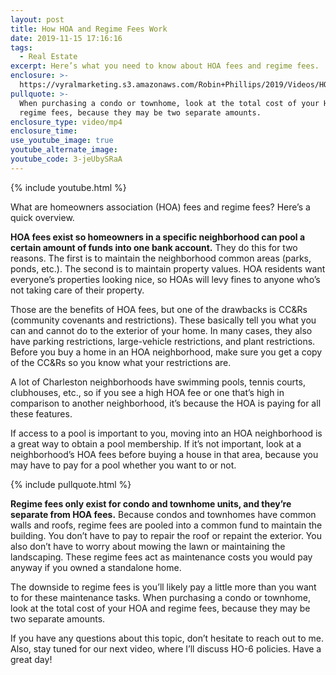 ```yaml
---
layout: post
title: How HOA and Regime Fees Work
date: 2019-11-15 17:16:16
tags:
  - Real Estate
excerpt: Here’s what you need to know about HOA fees and regime fees.
enclosure: >-
  https://vyralmarketing.s3.amazonaws.com/Robin+Phillips/2019/Videos/HOA+and+Regime+Fees.mp4
pullquote: >-
  When purchasing a condo or townhome, look at the total cost of your HOA and
  regime fees, because they may be two separate amounts.
enclosure_type: video/mp4
enclosure_time:
use_youtube_image: true
youtube_alternate_image:
youtube_code: 3-jeUbySRaA
---
```


{% include youtube.html %}

What are homeowners association (HOA) fees and regime fees? Here’s a quick overview.&nbsp;

**HOA fees exist so homeowners in a specific neighborhood can pool a certain amount of funds into one bank account.** They do this for two reasons. The first is to maintain the neighborhood common areas (parks, ponds, etc.). The second is to maintain property values. HOA residents want everyone’s properties looking nice, so HOAs will levy fines to anyone who’s not taking care of their property.&nbsp;

Those are the benefits of HOA fees, but one of the drawbacks is CC&Rs (community covenants and restrictions). These basically tell you what you can and cannot do to the exterior of your home. In many cases, they also have parking restrictions, large-vehicle restrictions, and plant restrictions. Before you buy a home in an HOA neighborhood, make sure you get a copy of the CC&Rs so you know what your restrictions are.&nbsp;

A lot of Charleston neighborhoods have swimming pools, tennis courts, clubhouses, etc., so if you see a high HOA fee or one that’s high in comparison to another neighborhood, it’s because the HOA is paying for all these features.&nbsp;

If access to a pool is important to you, moving into an HOA neighborhood is a great way to obtain a pool membership. If it’s not important, look at a neighborhood’s HOA fees before buying a house in that area, because you may have to pay for a pool whether you want to or not.&nbsp;

{% include pullquote.html %}

**Regime fees only exist for condo and townhome units, and they’re separate from HOA fees.** Because condos and townhomes have common walls and roofs, regime fees are pooled into a common fund to maintain the building. You don’t have to pay to repair the roof or repaint the exterior. You also don’t have to worry about mowing the lawn or maintaining the landscaping. These regime fees act as maintenance costs you would pay anyway if you owned a standalone home.&nbsp;

The downside to regime fees is you’ll likely pay a little more than you want to for these maintenance tasks. When purchasing a condo or townhome, look at the total cost of your HOA and regime fees, because they may be two separate amounts.&nbsp;

If you have any questions about this topic, don’t hesitate to reach out to me. Also, stay tuned for our next video, where I’ll discuss HO-6 policies. Have a great day\!&nbsp;<br>&nbsp;

&nbsp;